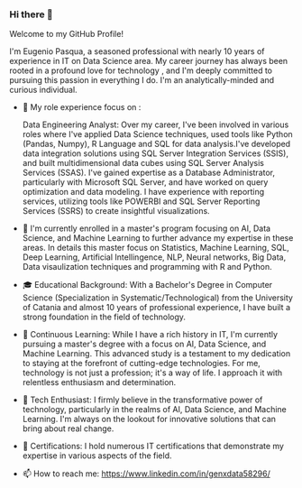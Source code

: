 
<!--
**sylver86/sylver86** is a ✨ _special_ ✨ repository because its `README.md` (this file) appears on your GitHub profile.
-->
### Hi there 👋
Welcome to my GitHub Profile!

I'm Eugenio Pasqua, a seasoned professional with nearly 10 years of experience in IT on Data Science area. My career journey has always been rooted in a profound love for technology , and I'm deeply committed to pursuing this passion in everything I do. I'm an analytically-minded and curious individual. 

- 💼 My role experience focus on :

    Data Engineering Analyst: Over my career, I've been involved in various roles where I've applied Data Science techniques, used tools like Python (Pandas, Numpy), R Language and SQL for data analysis.I've developed data integration solutions using SQL Server Integration Services (SSIS), and built multidimensional data cubes using SQL Server Analysis Services (SSAS).
 I've gained expertise as a Database Administrator, particularly with Microsoft SQL Server, and have worked on query optimization and data modeling.
 I have experience with reporting services, utilizing tools like POWERBI and SQL Server Reporting Services (SSRS) to create insightful visualizations.

- 🌱 I'm currently enrolled in a master's program focusing on AI, Data Science, and Machine Learning to further advance my expertise in these areas. In details this master focus on  Statistics, Machine Learning, SQL, Deep Learning, Artificial Intellingence, NLP, Neural networks, Big Data, Data visaulization techniques and programming with R and Python.
  
- 🎓 Educational Background: With a Bachelor's Degree in Computer Science (Specialization in Systematic/Technological) from the University of Catania and almost 10 years of professional experience, I have built a strong foundation in the field of technology.

- 💞️ Continuous Learning: While I have a rich history in IT, I'm currently pursuing a master's degree with a focus on AI, Data Science, and Machine Learning. This advanced study is a testament to my dedication to staying at the forefront of cutting-edge technologies.
For me, technology is not just a profession; it's a way of life. I approach it with relentless enthusiasm and determination.

- 👀 Tech Enthusiast: I firmly believe in the transformative power of technology, particularly in the realms of AI, Data Science, and Machine Learning. I'm always on the lookout for innovative solutions that can bring about real change.
    
- 💼 Certifications: I hold numerous IT certifications that demonstrate my expertise in various aspects of the field.
    
- 📫 How to reach me: https://www.linkedin.com/in/genxdata58296/
